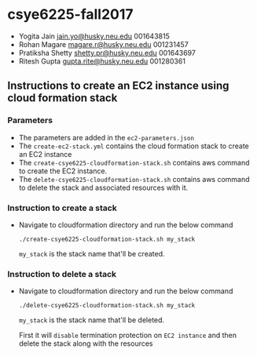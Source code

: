 # csye6225-fall2017

* Yogita Jain jain.yo@husky.neu.edu 001643815
* Rohan Magare magare.r@husky.neu.edu 001231457
* Pratiksha Shetty shetty.pr@husky.neu.edu 001643697
* Ritesh Gupta gupta.rite@husky.neu.edu 001280361

## Instructions to create an EC2 instance using cloud formation stack

### Parameters
  * The parameters are added in the `ec2-parameters.json`
  * The `create-ec2-stack.yml` contains the cloud formation stack to create an EC2 instance
  * The `create-csye6225-cloudformation-stack.sh` contains aws command to create the EC2 instance.
  * The `delete-csye6225-cloudformation-stack.sh` contains aws command to delete the stack and associated resources with it.
  
### Instruction to create a stack
  * Navigate to cloudformation directory and run the below command
   
    `./create-csye6225-cloudformation-stack.sh my_stack`
   
    `my_stack` is the stack name that'll be created.
   
### Instruction to delete a stack
   * Navigate to cloudformation directory and run the below command
         
        `./delete-csye6225-cloudformation-stack.sh my_stack`
         
        `my_stack` is the stack name that'll be deleted.
        
        First it will `disable` termination protection on `EC2 instance` and then delete the stack along with the resources
